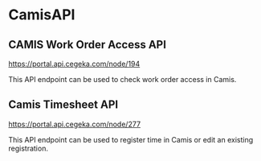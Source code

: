 # CamisAPI

## CAMIS Work Order Access API
https://portal.api.cegeka.com/node/194

This API endpoint can be used to check work order access in Camis.


## Camis Timesheet API
https://portal.api.cegeka.com/node/277

This API endpoint can be used to register time in Camis or edit an existing registration. 
